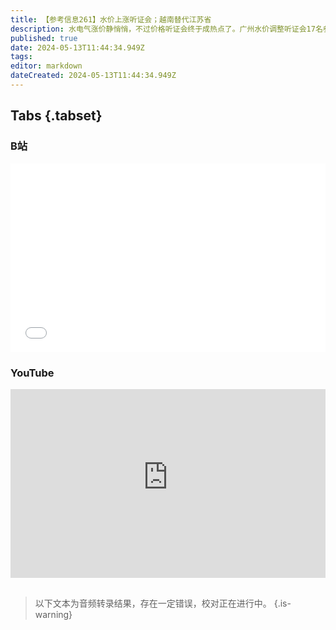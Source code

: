 ```yaml
---
title: 【参考信息261】水价上涨听证会；越南替代江苏省
description: 水电气涨价静悄悄，不过价格听证会终于成热点了。广州水价调整听证会17名参加人都赞成涨价。正好回顾一下价格听证会的历史和争议，听证≠决策，作用只是“参考”，现在也不叫代表，而叫参加人。一季度各地GDP陆续出炉，再次证明文旅救不了网红城市。30强城市中，宁波超过天津，郑州超越长沙成为中部第二城。江苏国际经贸研究所论文研究江苏向越南产业转移趋势及影响。极光大爆发，美则美矣，也是危险。
published: true
date: 2024-05-13T11:44:34.949Z
tags: 
editor: markdown
dateCreated: 2024-05-13T11:44:34.949Z
---
```


## Tabs {.tabset}
### B站
<div style="position: relative; padding: 30% 45%;">
<iframe style="position: absolute; width: 100%; height: 100%; left: 0; top: 0;" src="//player.bilibili.com/player.html?&bvid=BV1gt421M739&page=1&as_wide=1&high_quality=1&danmaku=1&autoplay=0" scrolling="no" border="0" frameborder="no" framespacing="0" allowfullscreen="true"></iframe>
</div>

### YouTube
<div style="position: relative; padding: 30% 45%;">
<iframe style="position: absolute; top: 0; left: 0; width: 100%; height: 100%;" src="https://www.youtube-nocookie.com/embed/YouTubeVID" title="YouTube video player" frameborder="0" allow="accelerometer; autoplay; clipboard-write; encrypted-media; gyroscope; picture-in-picture" allowfullscreen></iframe>
</div>

## 

> 以下文本为音频转录结果，存在一定错误，校对正在进行中。
{.is-warning}

